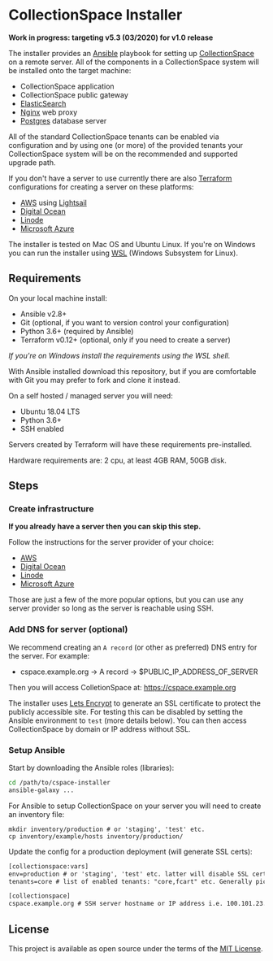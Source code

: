 # CollectionSpace Installer

**Work in progress: targeting v5.3 (03/2020) for v1.0 release**

The installer provides an [Ansible](#) playbook for setting up
[CollectionSpace](#) on a remote server. All of the components in a
CollectionSpace system will be installed onto the target machine:

- CollectionSpace application
- CollectionSpace public gateway
- [ElasticSearch](#)
- [Nginx](#) web proxy
- [Postgres](#) database server

All of the standard CollectionSpace tenants can be enabled via
configuration and by using one (or more) of the provided tenants
your CollectionSpace system will be on the recommended and supported
upgrade path.

If you don't have a server to use currently there are also [Terraform](#)
configurations for creating a server on these platforms:

- [AWS](#) using [Lightsail](#)
- [Digital Ocean](#)
- [Linode](#)
- [Microsoft Azure](#)

The installer is tested on Mac OS and Ubuntu Linux. If you're on Windows
you can run the installer using [WSL](#) (Windows Subsystem for Linux).

## Requirements

On your local machine install:

- Ansible v2.8+
- Git (optional, if you want to version control your configuration)
- Python 3.6+ (required by Ansible)
- Terraform v0.12+ (optional, only if you need to create a server)

*If you're on Windows install the requirements using the WSL shell.*

With Ansible installed download this repository, but if you are
comfortable with Git you may prefer to fork and clone it instead.

On a self hosted / managed server you will need:

- Ubuntu 18.04 LTS
- Python 3.6+
- SSH enabled

Servers created by Terraform will have these requirements
pre-installed.

Hardware requirements are: 2 cpu, at least 4GB RAM, 50GB disk.

## Steps

### Create infrastructure

**If you already have a server then you can skip this step.**

Follow the instructions for the server provider of your choice:

- [AWS](#)
- [Digital Ocean](#)
- [Linode](cloud/linode/README.md)
- [Microsoft Azure](#)

Those are just a few of the more popular options, but you can use
any server provider so long as the server is reachable using SSH.

### Add DNS for server (optional)

We recommend creating an `A record` (or other as preferred) DNS entry
for the server. For example:

- cspace.example.org -> A record -> $PUBLIC_IP_ADDRESS_OF_SERVER

Then you will access ColletionSpace at: https://cspace.example.org

The installer uses [Lets Encrypt](#) to generate an SSL certificate
to protect the publicly accessible site. For testing this can be
disabled by setting the Ansible environment to `test` (more details
below). You can then access CollectionSpace by domain or IP address
without SSL.

### Setup Ansible

Start by downloading the Ansible roles (libraries):

```bash
cd /path/to/cspace-installer
ansible-galaxy ...
```

For Ansible to setup CollectionSpace on your server you will need to
create an inventory file:

```
mkdir inventory/production # or 'staging', 'test' etc.
cp inventory/example/hosts inventory/production/
```

Update the config for a production deployment (will generate SSL certs):

```txt
[collectionspace:vars]
env=production # or 'staging', 'test' etc. latter will disable SSL cert creation
tenants=core # list of enabled tenants: "core,fcart" etc. Generally pick 1.

[collectionspace]
cspace.example.org # SSH server hostname or IP address i.e. 100.101.23.2
```

## License

This project is available as open source under the terms of the
[MIT License](http://opensource.org/licenses/MIT).
